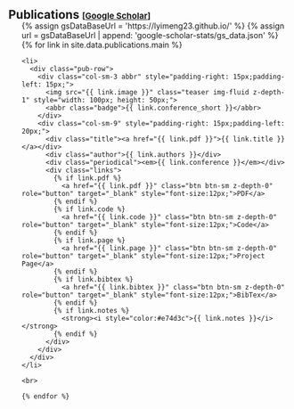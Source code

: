 <!-- 
This code generates a list of publications with various details such as title, authors, conference, links, and citation information. It uses a for loop to iterate over the publications data and dynamically generates the HTML markup for each publication.

The publications are displayed in an ordered list (<ol>) with each publication represented as a list item (<li>). The list item contains a row (<div class="pub-row">) with two columns: one for the publication image and abbreviation, and the other for the publication details.

The publication image is displayed using an <img> tag with the source specified by the "link.image" variable. The abbreviation of the conference is displayed as a badge using the <abbr> tag.

The publication details such as title, authors, and conference are displayed within their respective <div> tags.

The links associated with the publication (PDF, code, project page, BibTex) are displayed as buttons using the <a> tag with the appropriate href and target attributes. The buttons are styled using CSS classes.

If there are any additional notes or other information associated with the publication, they are displayed using the <strong> and <i> tags.

If the publication has citation information available, it is displayed within a nested for loop. The citation information includes the title, year, number of citations, and a link to the "Cited By" page.

The code is written in Markdown and is intended to be used in a website or web page to display a list of publications.

-->


<h1 id="publications"></h1>

<h2 style="margin: 30px 0px -15px;">Publications <span style="font-size:15px;">[</span><a href="https://scholar.google.com/citations?user=sf-0AGoAAAAJ&hl=de" target="_blank" style="font-size:15px;">Google Scholar</a><span style="font-size:15px;">]</span></h2>

<div class="publications">
  <ol class="bibliography">
    {% assign gsDataBaseUrl = 'https://lyimeng23.github.io/' %}
    {% assign url = gsDataBaseUrl | append: 'google-scholar-stats/gs_data.json' %}
    {% for link in site.data.publications.main %}

    <li>
      <div class="pub-row">
        <div class="col-sm-3 abbr" style="padding-right: 15px;padding-left: 15px;">
          <img src="{{ link.image }}" class="teaser img-fluid z-depth-1" style="width: 100px; height: 50px;">
          <abbr class="badge">{{ link.conference_short }}</abbr>
        </div>
        <div class="col-sm-9" style="padding-right: 15px;padding-left: 20px;">
          <div class="title"><a href="{{ link.pdf }}">{{ link.title }}</a></div>
          <div class="author">{{ link.authors }}</div>
          <div class="periodical"><em>{{ link.conference }}</em></div>
          <div class="links">
            {% if link.pdf %} 
              <a href="{{ link.pdf }}" class="btn btn-sm z-depth-0" role="button" target="_blank" style="font-size:12px;">PDF</a>
            {% endif %}
            {% if link.code %} 
              <a href="{{ link.code }}" class="btn btn-sm z-depth-0" role="button" target="_blank" style="font-size:12px;">Code</a>
            {% endif %}
            {% if link.page %} 
              <a href="{{ link.page }}" class="btn btn-sm z-depth-0" role="button" target="_blank" style="font-size:12px;">Project Page</a>
            {% endif %}
            {% if link.bibtex %} 
              <a href="{{ link.bibtex }}" class="btn btn-sm z-depth-0" role="button" target="_blank" style="font-size:12px;">BibTex</a>
            {% endif %}
            {% if link.notes %} 
              <strong><i style="color:#e74d3c">{{ link.notes }}</i></strong>
            {% endif %}
          </div>
        </div>
      </div>
    </li>

    <br>

    {% endfor %}
  </ol>
</div>
